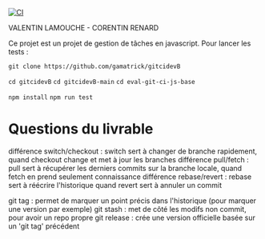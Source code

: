 [![CI](https://github.com/gamatrick/gitcidevB/actions/workflows/ci.yml/badge.svg)](https://github.com/gamatrick/gitcidevB/actions/workflows/ci.yml)

VALENTIN LAMOUCHE - CORENTIN RENARD

Ce projet est un projet de gestion de tâches en javascript.
Pour lancer les tests : 

`git clone https://github.com/gamatrick/gitcidevB`

`cd gitcidevB`
`cd gitcidevB-main`
`cd eval-git-ci-js-base`

`npm install`
`npm run test`

# Questions du livrable
différence switch/checkout : switch sert à changer de branche rapidement, quand checkout change et met à jour les branches
différence pull/fetch : pull sert à récupérer les derniers commits sur la branche locale, quand fetch en prend seulement connaissance
différence rebase/revert : rebase sert à réécrire l'historique quand revert sert à annuler un commit

git tag : permet de marquer un point précis dans l'historique (pour marquer une version par exemple)
git stash : met de côté les modifs non commit, pour avoir un repo propre
git release : crée une version officielle basée sur un 'git tag' précédent
